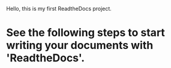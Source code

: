 Hello, this is my first ReadtheDocs project.
# See the following steps to start writing your documents with 'ReadtheDocs'.
